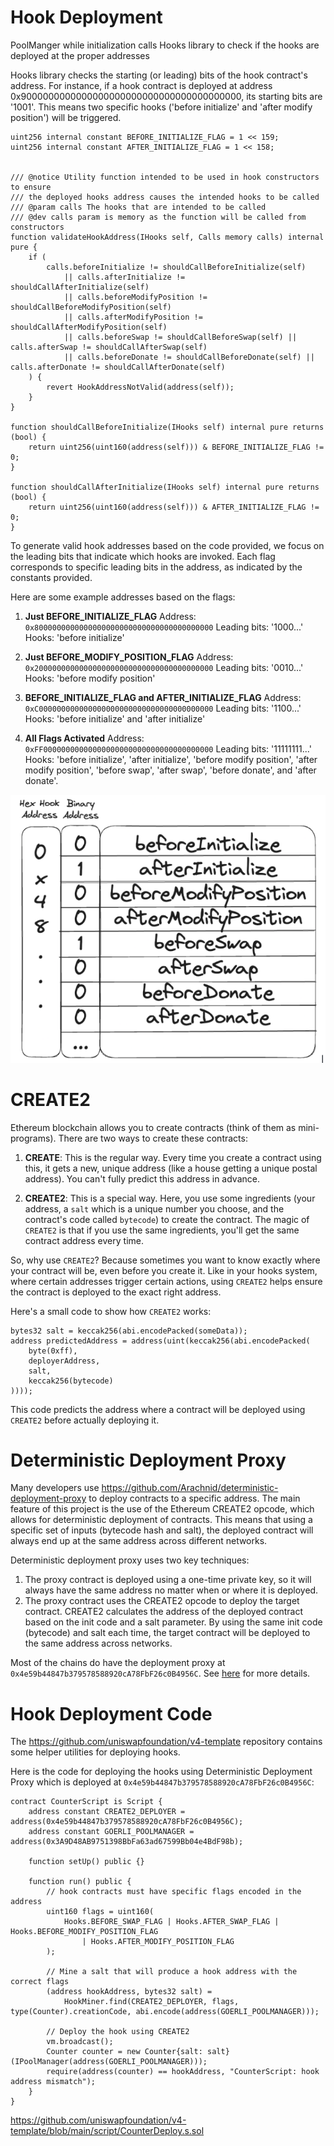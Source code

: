 # Hook Deployment
PoolManger while initialization calls Hooks library to check if the hooks are deployed at the proper addresses

Hooks library checks the starting (or leading) bits of the hook contract's address. For instance, if a hook contract
is deployed at address 0x9000000000000000000000000000000000000000, its starting bits are '1001'. This means two
specific hooks ('before initialize' and 'after modify position') will be triggered.

```solidity
uint256 internal constant BEFORE_INITIALIZE_FLAG = 1 << 159;
uint256 internal constant AFTER_INITIALIZE_FLAG = 1 << 158;


/// @notice Utility function intended to be used in hook constructors to ensure
/// the deployed hooks address causes the intended hooks to be called
/// @param calls The hooks that are intended to be called
/// @dev calls param is memory as the function will be called from constructors
function validateHookAddress(IHooks self, Calls memory calls) internal pure {
    if (
        calls.beforeInitialize != shouldCallBeforeInitialize(self)
            || calls.afterInitialize != shouldCallAfterInitialize(self)
            || calls.beforeModifyPosition != shouldCallBeforeModifyPosition(self)
            || calls.afterModifyPosition != shouldCallAfterModifyPosition(self)
            || calls.beforeSwap != shouldCallBeforeSwap(self) || calls.afterSwap != shouldCallAfterSwap(self)
            || calls.beforeDonate != shouldCallBeforeDonate(self) || calls.afterDonate != shouldCallAfterDonate(self)
    ) {
        revert HookAddressNotValid(address(self));
    }
}

function shouldCallBeforeInitialize(IHooks self) internal pure returns (bool) {
    return uint256(uint160(address(self))) & BEFORE_INITIALIZE_FLAG != 0;
}

function shouldCallAfterInitialize(IHooks self) internal pure returns (bool) {
    return uint256(uint160(address(self))) & AFTER_INITIALIZE_FLAG != 0;
}
```

To generate valid hook addresses based on the code provided, we focus on the leading bits that indicate 
which hooks are invoked. Each flag corresponds to specific leading bits in the address, as indicated by 
the constants provided.

Here are some example addresses based on the flags:

1. **Just BEFORE_INITIALIZE_FLAG**
   Address: `0x8000000000000000000000000000000000000000`
   Leading bits: '1000...'
   Hooks: 'before initialize'

3. **Just BEFORE_MODIFY_POSITION_FLAG**
   Address: `0x2000000000000000000000000000000000000000`
   Leading bits: '0010...'
   Hooks: 'before modify position'

5. **BEFORE_INITIALIZE_FLAG and AFTER_INITIALIZE_FLAG**
   Address: `0xC000000000000000000000000000000000000000`
   Leading bits: '1100...'
   Hooks: 'before initialize' and 'after initialize'

6. **All Flags Activated**
   Address: `0xFF00000000000000000000000000000000000000`
   Leading bits: '11111111...'
   Hooks: 'before initialize', 'after initialize', 'before modify position', 'after modify position', 'before swap', 'after swap', 'before donate', and 'after donate'.

![Hooks Address](/images/01_Pool_Initialization/hooks_address.png)

# CREATE2
Ethereum blockchain allows you to create contracts (think of them as mini-programs). There are two ways to create these contracts:

1. **CREATE**: This is the regular way. Every time you create a contract using this, it gets a new, unique address (like a house getting a unique postal address). You can't fully predict this address in advance.

2. **CREATE2**: This is a special way. Here, you use some ingredients (your address, a `salt` which is a unique number you choose, and the contract's code called `bytecode`) to create the contract. The magic of `CREATE2` is that if you use the same ingredients, you'll get the same contract address every time.

So, why use `CREATE2`? Because sometimes you want to know exactly where your contract will be, even before you create it. Like in your hooks system, where certain addresses trigger certain actions, using `CREATE2` helps ensure the contract is deployed to the exact right address.

Here's a small code to show how `CREATE2` works:
```solidity
bytes32 salt = keccak256(abi.encodePacked(someData));
address predictedAddress = address(uint(keccak256(abi.encodePacked(
    byte(0xff),
    deployerAddress,
    salt,
    keccak256(bytecode)
))));
```
This code predicts the address where a contract will be deployed using `CREATE2` before actually deploying it.

# Deterministic Deployment Proxy
Many developers use https://github.com/Arachnid/deterministic-deployment-proxy to deploy contracts to a specific 
address. The main feature of this project is the use of the Ethereum CREATE2 opcode, which allows for deterministic 
deployment of contracts. This means that using a specific set of inputs (bytecode hash and salt), the deployed 
contract will always end up at the same address across different networks. 

Deterministic deployment proxy uses two key techniques:
1) The proxy contract is deployed using a one-time private key, so it will always have the same address no matter when 
or where it is deployed. 
2) The proxy contract uses the CREATE2 opcode to deploy the target contract. CREATE2 calculates the address of the 
deployed contract based on the init code and a salt parameter. By using the same init code (bytecode) and salt each 
time, the target contract will be deployed to the same address across networks.

Most of the chains do have the deployment proxy at `0x4e59b44847b379578588920cA78FbF26c0B4956C`. See [here](https://github.com/Uniswap/v4-periphery/issues/59#issuecomment-1716379675)
for more details.

# Hook Deployment Code
The https://github.com/uniswapfoundation/v4-template repository contains some helper utilities for deploying hooks.

Here is the code for deploying the hooks using Deterministic Deployment Proxy which is deployed at `0x4e59b44847b379578588920cA78FbF26c0B4956C`:
```solidity
contract CounterScript is Script {
    address constant CREATE2_DEPLOYER = address(0x4e59b44847b379578588920cA78FbF26c0B4956C);
    address constant GOERLI_POOLMANAGER = address(0x3A9D48AB9751398BbFa63ad67599Bb04e4BdF98b);

    function setUp() public {}

    function run() public {
        // hook contracts must have specific flags encoded in the address
        uint160 flags = uint160(
            Hooks.BEFORE_SWAP_FLAG | Hooks.AFTER_SWAP_FLAG | Hooks.BEFORE_MODIFY_POSITION_FLAG
                | Hooks.AFTER_MODIFY_POSITION_FLAG
        );

        // Mine a salt that will produce a hook address with the correct flags
        (address hookAddress, bytes32 salt) =
            HookMiner.find(CREATE2_DEPLOYER, flags, type(Counter).creationCode, abi.encode(address(GOERLI_POOLMANAGER)));

        // Deploy the hook using CREATE2
        vm.broadcast();
        Counter counter = new Counter{salt: salt}(IPoolManager(address(GOERLI_POOLMANAGER)));
        require(address(counter) == hookAddress, "CounterScript: hook address mismatch");
    }
}
```
https://github.com/uniswapfoundation/v4-template/blob/main/script/CounterDeploy.s.sol


